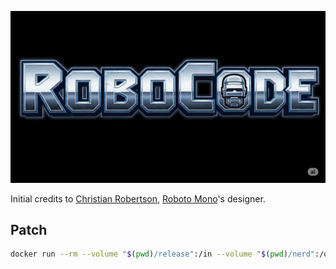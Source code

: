 ![RoboCode](.repo/robocode.png)

Initial credits to [Christian Robertson](https://fonts.google.com/?query=Christian%20Robertson), [Roboto Mono](https://fonts.google.com/specimen/Roboto+Mono)'s designer.

## Patch

``` bash
docker run --rm --volume "$(pwd)/release":/in --volume "$(pwd)/nerd":/out nerdfonts/patcher
```

